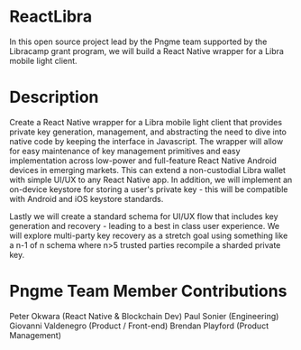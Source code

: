 # ReactLibra
In this open source project lead by the Pngme team supported by the Libracamp grant program, we will build 
a React Native wrapper for a Libra mobile light client.

# Description 

Create a React Native wrapper for a Libra mobile light client that provides private key generation, management, and abstracting the need to dive into native code by keeping the interface in Javascript. The wrapper will allow for easy maintenance of key management primitives and easy implementation across low-power and full-feature React Native Android devices in emerging markets. This can extend a non-custodial Libra wallet with simple UI/UX  to any React Native app. In addition, we will implement an on-device keystore for storing a user's private key - this will be compatible with Android and iOS keystore standards. 

Lastly we will create a standard schema for UI/UX flow that includes key generation and recovery - leading to a best in class user experience. We will explore multi-party key recovery as a stretch goal using something like a  n-1 of n schema where n>5 trusted parties recompile a sharded private key.

# Pngme Team Member Contributions

Peter Okwara (React Native & Blockchain Dev) 
Paul Sonier (Engineering)
Giovanni Valdenegro (Product / Front-end)
Brendan Playford (Product Management)

